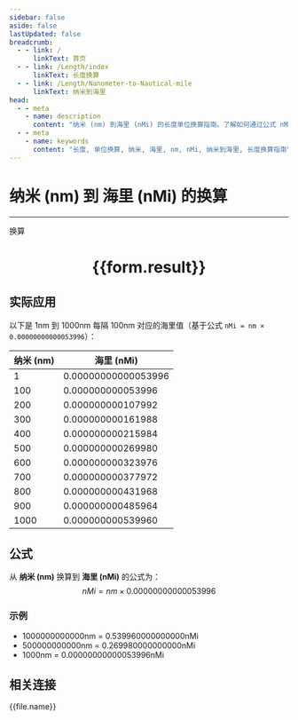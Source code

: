 ```yaml
---
sidebar: false
aside: false
lastUpdated: false
breadcrumb:
  - - link: /
      linkText: 首页
  - - link: /Length/index
      linkText: 长度换算
  - - link: /Length/Nanometer-to-Nautical-mile
      linkText: 纳米到海里
head:
  - - meta
    - name: description
      content: "纳米 (nm) 到海里 (nMi) 的长度单位换算指南。了解如何通过公式 nMi = nm × 0.00000000000053996 换算为海里。"
  - - meta
    - name: keywords
      content: "长度, 单位换算, 纳米, 海里, nm, nMi, 纳米到海里, 长度换算指南"
---
```

# 纳米 (nm) 到 海里 (nMi) 的换算
---
<script setup>
import { onMounted, reactive, inject, ref } from 'vue'
import { NButton, NForm, NFormItem, NInput, NInputNumber, NSelect, NCard, useMessage,NGrid ,NGi } from 'naive-ui'
import { defineClientComponent } from 'vitepress'
import { Length } from '../../files';

const convert = inject('convert')

const form = reactive({
  number: null,
  result: '',
})

const convertHandler = () => {
  if (form.number !== null && !isNaN(form.number)) {
    const convertedValue = parseFloat(form.number) * 0.00000000000053996
    form.result = `${form.number}nm = ${convertedValue.toFixed(15)}nMi`
  } else {
    form.result = '请输入有效的数值。'
  }
}
</script>

<n-form size="large" :model="form">
  <n-form-item label="纳米 (nm)">
    <n-input-number v-model:value="form.number" placeholder="输入纳米" style="width: 100%" />
  </n-form-item>
  <n-form-item>
    <n-button type="primary" @click="convertHandler" block>换算</n-button>
  </n-form-item>
</n-form>

<n-card  embedded :bordered="false" hoverable>
  <div  style="text-align:center">
    <h1>{{form.result}}</h1>
  </div>
</n-card>

## 实际应用

以下是 1nm 到 1000nm 每隔 100nm 对应的海里值（基于公式 `nMi = nm × 0.00000000000053996`）：

| 纳米 (nm) | 海里 (nMi) |
|----------|-------------|
| 1        | 0.00000000000053996 |
| 100      | 0.000000000053996   |
| 200      | 0.000000000107992   |
| 300      | 0.000000000161988   |
| 400      | 0.000000000215984   |
| 500      | 0.000000000269980   |
| 600      | 0.000000000323976   |
| 700      | 0.000000000377972   |
| 800      | 0.000000000431968   |
| 900      | 0.000000000485964   |
| 1000     | 0.000000000539960   |

## 公式

从 **纳米 (nm)** 换算到 **海里 (nMi)** 的公式为：
$$ nMi = nm \times 0.00000000000053996 $$

### 示例
- 1000000000000nm = 0.539960000000000nMi
- 500000000000nm = 0.269980000000000nMi
- 1000nm = 0.00000000000053996nMi

## 相关连接
<n-grid x-gap="12" :cols="4">
  <n-gi v-for="(file, index) in Length" :key="index">
    <n-button
      text
      tag="a"
      :href="file.path"
      type="primary"
    >
      {{file.name}}
    </n-button>
  </n-gi>
</n-grid>